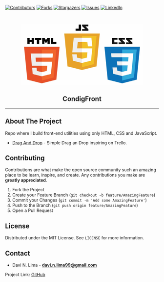 
[![Contributors][contributors-shield]][contributors-url]
[![Forks][forks-shield]][forks-url]
[![Stargazers][stars-shield]][stars-url]
[![Issues][issues-shield]][issues-url]
[![LinkedIn][linkedin-shield]][linkedin-url]



<!-- PROJECT LOGO -->
<br />
<p align="center">
  <a href="https://github.com/DaviLima99/coding-front">
    <img src=".github/logo.jpeg" alt="Logo" width="400" height="200">
  </a>

  <h2 align="center"> CondigFront </h2>

</p>

<hr/>


<!-- ABOUT THE PROJECT -->
## About The Project


Repo where I build front-end utilities using only HTML, CSS and JavaScript.

* [Drag And Drop](https://github.com/DaviLima99/coding-front/tree/master/DragAndDrop) - Simple Drag an Drop inspiring on Trello.
<!-- CONTRIBUTING -->
## Contributing

Contributions are what make the open source community such an amazing place to be learn, inspire, and create. Any contributions you make are **greatly appreciated**.

1. Fork the Project
2. Create your Feature Branch (`git checkout -b feature/AmazingFeature`)
3. Commit your Changes (`git commit -m 'Add some AmazingFeature'`)
4. Push to the Branch (`git push origin feature/AmazingFeature`)
5. Open a Pull Request


<!-- LICENSE -->
## License

Distributed under the MIT License. See `LICENSE` for more information.

<!-- CONTACT -->
## Contact

* Davi N. Lima - **davi.n.lima99@gmail.com**

Project Link: [GitHub](https://github.com/DaviLima99/coding-front)

<!-- MARKDOWN LINKS & IMAGES -->
<!-- https://www.markdownguide.org/basic-syntax/#reference-style-links -->
[contributors-shield]: https://img.shields.io/github/contributors/DaviLima99/godeliver-web.svg?style=flat-square
[contributors-url]: https://github.com/DaviLima99/godeliver-web/graphs/contributors
[forks-shield]: https://img.shields.io/github/forks/DaviLima99/godeliver-web.svg?style=flat-square
[forks-url]: https://github.com/DaviLima99/godeliver-web/network/members
[stars-shield]: https://img.shields.io/github/stars/DaviLima99/godeliver-web.svg?style=flat-square
[stars-url]: https://github.com/DaviLima99/godeliver-web/stargazers
[issues-shield]: https://img.shields.io/github/issues/DaviLima99/godeliver-web.svg?style=flat-square
[issues-url]: https://github.com/DaviLima99/godeliver-web/issues
[license-shield]: https://img.shields.io/github/license/DaviLima99/godeliver-web.svg?style=flat-square
[license-url]: https://github.com/DaviLima99/godeliver-web/blob/master/LICENSE.txt
[linkedin-shield]: https://img.shields.io/badge/-LinkedIn-black.svg?style=flat-square&logo=linkedin&colorB=555
[linkedin-url]: https://www.linkedin.com/in/davilima99/
